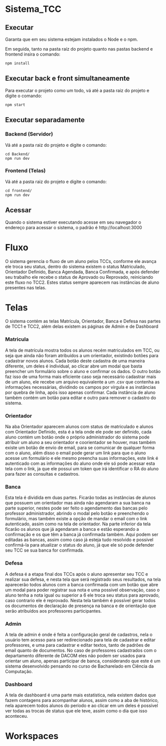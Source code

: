 # Sistema_TCC

## Executar

Garanta que em seu sistema estejam instalados o Node e o npm.

Em seguida, tanto na pasta raíz do projeto quanto nas pastas backend e frontend insira o comando:
```console
npm install
```
## Executar back e front simultaneamente

Para executar o projeto como um todo, vá até a pasta raiz do projeto e digite o comando:
```console
npm start
```

## Executar separadamente

### Backend (Servidor)

Vá até a pasta raiz do projeto e digite o comando:
```console
cd Backend/
npm run dev
```

### Frontend (Telas)

Vá até a pasta raiz do projeto e digite o comando:
```console
cd frontend/
npm run dev
```

## Acessar
Quando o sistema estiver executando acesse em seu navegador o endereço para acessar o sistema, o padrão é http://localhost:3000

# Fluxo

O sistema gerencia o fluxo de um aluno pelos TCCs, conforme ele avança ele troca seu status, dentro do sistema existem o status Matriculado, Orientador Definido, Banca Agendada, Banca Confirmada, e após defender seu trabalho ele recebe o status de Aprovado ou Reprovado, reiniciando este fluxo no TCC2. Estes status sempre aparecem nas instâncias de aluno presentes nas telas.

# Telas

O sistema contém as telas Matrícula, Orientador, Banca e Defesa nas partes de TCC1 e TCC2, além delas existem as páginas de Admin e de Dashboard

### Matricula 

A tela de matrícula mostra todos os alunos recém matriculados em TCC,  ou seja que ainda não foram atribuídos a um orientador, existindo botões para cadastrar novos alunos. Cada botão deste cadastra de uma maneira diferente, um deles é individual, ao clicar abre um modal que basta preencher um formulário sobre o aluno e confirmar os dados. O outro botão faz isso de uma forma mais eficiente caso seja necessário cadastrar mais de um aluno, ele recebe um arquivo equivalente a um .csv que contenha as informações necessárias, dividindo os campos por vírgula e as instâncias por quebra de linha, após isso apenas confirmar.
Cada instância de aluno também contém um botão para editar e outro para remover o cadastro do sistema.

### Orientador

Na aba Orientador aparecem alunos com status de matriculado e alunos com Orientador Definido, esta é a tela onde ele pode ser definido, cada aluno contém um botão onde o próprio administrador do sistema pode atribuir um aluno a seu orientador e coorientador se houver, mas também existe um botão de envio de email, para se comunicar de qualquer forma com o aluno, além disso o email pode gerar um link para que o aluno acesse um formulário e ele mesmo preencha suas informações, este link é autenticado com as informações do aluno onde ele só pode acessar esta tela com o link, ja que ele possui um token que irá identificar o RA do aluno para fazer as consultas e cadastros.

### Banca

Esta tela é dividida em duas partes. Ficarão todas as instâncias de alunos que possuem um orientador mas ainda não agendaram a sua banca na parte superior, nestes pode ser feito o agendamento das bancas pelo professor administrador, abrindo o modal pelo botão e preenchendo o formulário, mas também existe a opção de mandar o email com o link autenticado, assim como na tela de orientador.
Na parte inferior da tela ficarão os alunos que já agendaram a banca e estão esperando a confirmação e os que têm a banca já confirmada também. Aqui podem ser editadas as bancas, assim como caso já esteja tudo resolvido e possível confirmá-la para atualizar o status do aluno, já que ele só pode defender seu TCC se sua banca for confirmada.

### Defesa

A defesa é a etapa final dos TCCs após o aluno apresentar seu TCC e realizar sua defesa, e nesta tela que será registrado seus resultados, na tela aparecerão todos alunos com a banca confirmada com um botão que abre um modal para poder registrar sua nota e uma possível observação, caso o aluno tenha a nota igual ou superior a 6 ele troca seu status para aprovado, caso contrario ele é reprovado. Nesta tela também é possível gerar todos os documentos de declaração de presença na banca e de orientação que serão atribuídos aos professores participantes.

### Admin

A tela de admin é onde é feita a configuração geral de cadastros, nela o usuário tem acesso para ser redirecionado para tela de cadastrar e editar professores, e uma para cadastrar e editar textos, tanto de padrões de email quanto de documentos.
No caso de professores cadastrados com o departamento diferente de DACOM eles não podem ser usados para orientar um aluno, apenas participar de banca, considerando que este é um sistema desenvolvido pensando no curso de Bacharelado em Ciência da Computação.

### Dashboard

A tela de dashboard é uma parte mais estatística, nela existem dados que fazem contagens para acompanhar alunos, assim como a aba de histórico, nela aparecem todos alunos do período e ao clicar em um deles é possível ver todas as trocas de status que ele teve, assim como o dia que isso aconteceu.

# Workspaces
